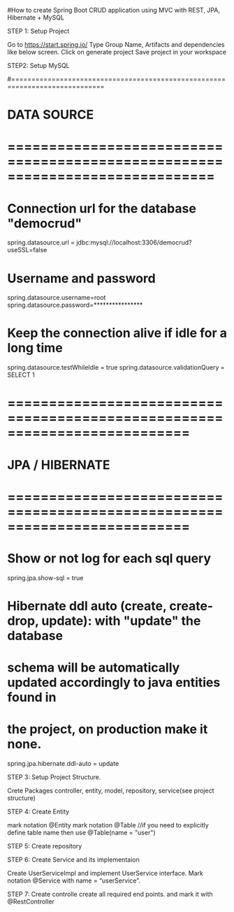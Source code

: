 #How to create Spring Boot CRUD application using MVC with REST, JPA, Hibernate + MySQL

STEP 1: Setup Project

Go to https://start.spring.io/
Type Group Name, Artifacts and dependencies like below screen.
Click on generate project
Save project in your workspace

STEP2: Setup MySQL

#=============================================================================
#                                    DATA SOURCE
# =============================================================================
# Connection url for the database "democrud"
spring.datasource.url = jdbc:mysql://localhost:3306/democrud?useSSL=false
# Username and password
spring.datasource.username=root
spring.datasource.password=****************
# Keep the connection alive if idle for a long time
spring.datasource.testWhileIdle = true
spring.datasource.validationQuery = SELECT 1
# ==========================================================================
#                                  JPA / HIBERNATE
# ==========================================================================
# Show or not log for each sql query
spring.jpa.show-sql = true
# Hibernate ddl auto (create, create-drop, update): with "update" the database
# schema will be automatically updated accordingly to java entities found in
# the project, on production make it none.
spring.jpa.hibernate.ddl-auto = update

STEP 3: Setup Project Structure.

Crete Packages controller, entity, model, repository, service(see project structure)

STEP 4: Create Entity

mark notation @Entity
mark notation @Table //if you need to explicitly define table name then use @Table(name = "user")

STEP 5: Create repository

STEP 6: Create Service and its implementaion

Create UserServiceImpl and implement UserService interface.
Mark notation @Service with name = “userService”.

STEP 7: Create controlle
create all required end points. and mark it with @RestController

